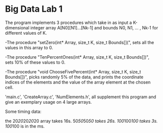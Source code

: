 # Big Data Lab 1

The program implements 3 procedures which take in as input a K-dimensional integer array A[N0][N1]...[Nk-1] and bounds N0, N1, ... , Nk-1 
for different values of K.

-The procedure "setZero(int* Array, size_t K, size_t Bounds[](", sets all the values in this array to 0.

-The procedure "TenPercentOnes(int* Array, size_t K, size_t Bounds[])", sets 10% of these values to 0.

-The procedure "void ChooseFivePercent(int* Array, size_t K, size_t Bounds[])", picks randomly 5% of the data, and prints the coordinate indices of 
the elements and the value of the array element at the chosen cell.

'main.c', 'CreateArray.c', 'NumElements.h', all supplement this program and give an exemplary usage on 4 large arrays.

Some timing data:

the 20*20*20*20*20 array takes 16s.
50*50*50*50 takes 26s.
100*100*100 takes 3s.
100*100 is in the ms.